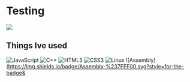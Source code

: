 # Testing 
[![](https://visitcount.itsvg.in/api?id=Raulj123&label=Profile%20Views&color=0&icon=4&pretty=false)](https://visitcount.itsvg.in)

## Things Ive used 
![JavaScript](https://img.shields.io/badge/javascript-%23323330.svg?style=for-the-badge&logo=javascript&logoColor=%23F7DF1E) ![C++](https://img.shields.io/badge/c++-%2300599C.svg?style=for-the-badge&logo=c%2B%2B&logoColor=white) ![HTML5](https://img.shields.io/badge/html5-%23E34F26.svg?style=for-the-badge&logo=html5&logoColor=white) ![CSS3](https://img.shields.io/badge/css3-%231572B6.svg?style=for-the-badge&logo=css3&logoColor=white) ![Linux](https://img.shields.io/badge/Linux-FCC624?style=for-the-badge&logo=linux&logoColor=black) ![Assembly](https://img.shields.io/badge/Assembly-%237FFF00.svg?style=for-the-badge&
